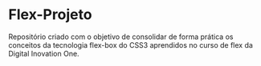# Flex-Projeto
Repositório criado com o objetivo de consolidar de forma prática os conceitos da tecnologia flex-box do CSS3 aprendidos no curso de flex da Digital Inovation One.
